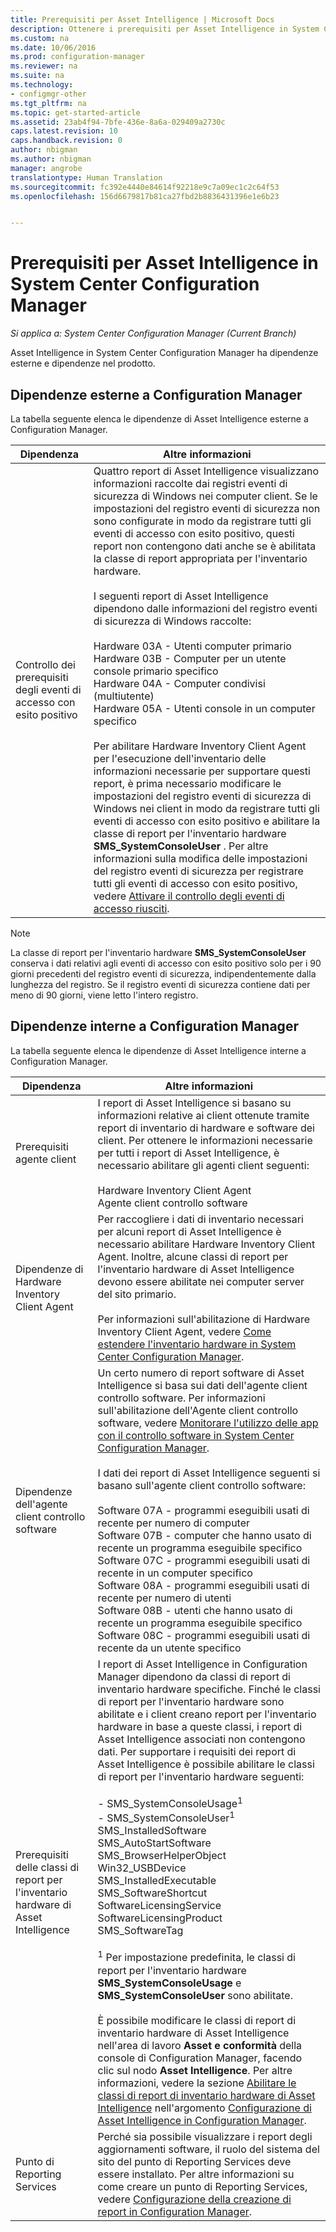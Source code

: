 ```yaml
---
title: Prerequisiti per Asset Intelligence | Microsoft Docs
description: Ottenere i prerequisiti per Asset Intelligence in System Center Configuration Manager.
ms.custom: na
ms.date: 10/06/2016
ms.prod: configuration-manager
ms.reviewer: na
ms.suite: na
ms.technology:
- configmgr-other
ms.tgt_pltfrm: na
ms.topic: get-started-article
ms.assetid: 23ab4f94-7bfe-436e-8a6a-029409a2730c
caps.latest.revision: 10
caps.handback.revision: 0
author: nbigman
ms.author: nbigman
manager: angrobe
translationtype: Human Translation
ms.sourcegitcommit: fc392e4440e84614f92218e9c7a09ec1c2c64f53
ms.openlocfilehash: 156d6679817b81ca27fbd2b8836431396e1e6b23


---
```

# <a name="prerequisites-for-asset-intelligence-in-system-center-configuration-manager"></a>Prerequisiti per Asset Intelligence in System Center Configuration Manager

*Si applica a: System Center Configuration Manager (Current Branch)*

Asset Intelligence in System Center Configuration Manager ha dipendenze esterne e dipendenze nel prodotto.  

## <a name="dependencies-external-to-configuration-manager"></a>Dipendenze esterne a Configuration Manager  
 La tabella seguente elenca le dipendenze di Asset Intelligence esterne a Configuration Manager.  

|Dipendenza|Altre informazioni|  
|----------------|----------------------|  
|Controllo dei prerequisiti degli eventi di accesso con esito positivo|Quattro report di Asset Intelligence visualizzano informazioni raccolte dai registri eventi di sicurezza di Windows nei computer client. Se le impostazioni del registro eventi di sicurezza non sono configurate in modo da registrare tutti gli eventi di accesso con esito positivo, questi report non contengono dati anche se è abilitata la classe di report appropriata per l'inventario hardware.<br /><br /> I seguenti report di Asset Intelligence dipendono dalle informazioni del registro eventi di sicurezza di Windows raccolte:<br /><br /> Hardware 03A - Utenti computer primario<br />Hardware 03B - Computer per un utente console primario specifico<br />Hardware 04A - Computer condivisi (multiutente)<br />Hardware 05A - Utenti console in un computer specifico<br /><br /> Per abilitare Hardware Inventory Client Agent per l'esecuzione dell'inventario delle informazioni necessarie per supportare questi report, è prima necessario modificare le impostazioni del registro eventi di sicurezza di Windows nei client in modo da registrare tutti gli eventi di accesso con esito positivo e abilitare la classe di report per l'inventario hardware **SMS_SystemConsoleUser** . Per altre informazioni sulla modifica delle impostazioni del registro eventi di sicurezza per registrare tutti gli eventi di accesso con esito positivo, vedere [Attivare il controllo degli eventi di accesso riusciti](../../../../core/clients/manage/asset-intelligence/configuring-asset-intelligence.md#BKMK_EnableSuccessLogonEvents).|  

> [!NOTE]  
>  La classe di report per l'inventario hardware **SMS_SystemConsoleUser** conserva i dati relativi agli eventi di accesso con esito positivo solo per i 90 giorni precedenti del registro eventi di sicurezza, indipendentemente dalla lunghezza del registro. Se il registro eventi di sicurezza contiene dati per meno di 90 giorni, viene letto l'intero registro.  

## <a name="dependencies-internal-to-configuration-manager"></a>Dipendenze interne a Configuration Manager  
 La tabella seguente elenca le dipendenze di Asset Intelligence interne a Configuration Manager.  

|Dipendenza|Altre informazioni|  
|----------------|----------------------|  
|Prerequisiti agente client|I report di Asset Intelligence si basano su informazioni relative ai client ottenute tramite report di inventario di hardware e software dei client. Per ottenere le informazioni necessarie per tutti i report di Asset Intelligence, è necessario abilitare gli agenti client seguenti:<br /><br /> Hardware Inventory Client Agent<br />Agente client controllo software|  
|Dipendenze di Hardware Inventory Client Agent|Per raccogliere i dati di inventario necessari per alcuni report di Asset Intelligence è necessario abilitare Hardware Inventory Client Agent. Inoltre, alcune classi di report per l'inventario hardware di Asset Intelligence devono essere abilitate nei computer server del sito primario.<br /><br /> Per informazioni sull'abilitazione di Hardware Inventory Client Agent, vedere [Come estendere l'inventario hardware in System Center Configuration Manager](../../../../core/clients/manage/inventory/extend-hardware-inventory.md).|  
|Dipendenze dell'agente client controllo software|Un certo numero di report software di Asset Intelligence si basa sui dati dell'agente client controllo software. Per informazioni sull'abilitazione dell'Agente client controllo software, vedere [Monitorare l'utilizzo delle app con il controllo software in System Center Configuration Manager](../../../../apps/deploy-use/monitor-app-usage-with-software-metering.md).<br /><br /> I dati dei report di Asset Intelligence seguenti si basano sull'agente client controllo software:<br /><br /> Software 07A - programmi eseguibili usati di recente per numero di computer<br />Software 07B - computer che hanno usato di recente un programma eseguibile specifico<br />Software 07C - programmi eseguibili usati di recente in un computer specifico<br />Software 08A - programmi eseguibili usati di recente per numero di utenti<br />Software 08B - utenti che hanno usato di recente un programma eseguibile specifico<br />Software 08C - programmi eseguibili usati di recente da un utente specifico|  
|Prerequisiti delle classi di report per l'inventario hardware di Asset Intelligence|I report di Asset Intelligence in Configuration Manager dipendono da classi di report di inventario hardware specifiche. Finché le classi di report per l'inventario hardware sono abilitate e i client creano report per l'inventario hardware in base a queste classi, i report di Asset Intelligence associati non contengono dati. Per supportare i requisiti dei report di Asset Intelligence è possibile abilitare le classi di report per l'inventario hardware seguenti:<br /><br /> -   SMS_SystemConsoleUsage<sup>1</sup><br />-   SMS_SystemConsoleUser<sup>1</sup><br />SMS_InstalledSoftware<br />SMS_AutoStartSoftware<br />SMS_BrowserHelperObject<br />Win32_USBDevice<br />SMS_InstalledExecutable<br />SMS_SoftwareShortcut<br />SoftwareLicensingService<br />SoftwareLicensingProduct<br />SMS_SoftwareTag<br /><br /> <sup>1</sup> Per impostazione predefinita, le classi di report per l'inventario hardware **SMS_SystemConsoleUsage** e **SMS_SystemConsoleUser** sono abilitate.<br /><br /> È possibile modificare le classi di report di inventario hardware di Asset Intelligence nell'area di lavoro **Asset e conformità** della console di Configuration Manager, facendo clic sul nodo **Asset Intelligence**. Per altre informazioni, vedere la sezione [Abilitare le classi di report di inventario hardware di Asset Intelligence](../../../../core/clients/manage/asset-intelligence/configuring-asset-intelligence.md#BKMK_EnableAssetIntelligence) nell'argomento [Configurazione di Asset Intelligence in Configuration Manager](../../../../core/clients/manage/asset-intelligence/configuring-asset-intelligence.md).|  
|Punto di Reporting Services|Perché sia possibile visualizzare i report degli aggiornamenti software, il ruolo del sistema del sito del punto di Reporting Services deve essere installato. Per altre informazioni su come creare un punto di Reporting Services, vedere [Configurazione della creazione di report in Configuration Manager](http://go.microsoft.com/fwlink/p/?LinkId=232661).|  



<!--HONumber=Dec16_HO3-->


